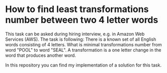 # How to find least transformations number between two 4 letter words
This task can be asked during hiring interview, e.g. in Amazon Web Services (AWS). 
The task is following:
There is a known set of all English words consisting of 4 letters.
What is minimal transformations number from word "POOL" to word "SEAL".
A transformation is a one letter change in the word that produces another word.

In this repository you can find my implementation of a solution for this task.
